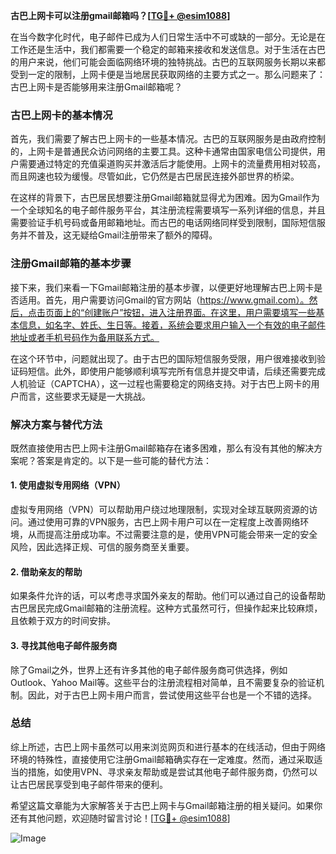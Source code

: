 **古巴上网卡可以注册gmail邮箱吗？[[TG💪+ @esim1088](https://t.me/s/esim1088)]**

在当今数字化时代，电子邮件已成为人们日常生活中不可或缺的一部分。无论是在工作还是生活中，我们都需要一个稳定的邮箱来接收和发送信息。对于生活在古巴的用户来说，他们可能会面临网络环境的独特挑战。古巴的互联网服务长期以来都受到一定的限制，上网卡便是当地居民获取网络的主要方式之一。那么问题来了：古巴上网卡是否能够用来注册Gmail邮箱呢？

### 古巴上网卡的基本情况

首先，我们需要了解古巴上网卡的一些基本情况。古巴的互联网服务是由政府控制的，上网卡是普通民众访问网络的主要工具。这种卡通常由国家电信公司提供，用户需要通过特定的充值渠道购买并激活后才能使用。上网卡的流量费用相对较高，而且网速也较为缓慢。尽管如此，它仍然是古巴居民连接外部世界的桥梁。

在这样的背景下，古巴居民想要注册Gmail邮箱就显得尤为困难。因为Gmail作为一个全球知名的电子邮件服务平台，其注册流程需要填写一系列详细的信息，并且需要验证手机号码或备用邮箱地址。而古巴的电话网络同样受到限制，国际短信服务并不普及，这无疑给Gmail注册带来了额外的障碍。

### 注册Gmail邮箱的基本步骤

接下来，我们来看一下Gmail邮箱注册的基本步骤，以便更好地理解古巴上网卡是否适用。首先，用户需要访问Gmail的官方网站（https://www.gmail.com）。然后，点击页面上的“创建账户”按钮，进入注册界面。在这里，用户需要填写一些基本信息，如名字、姓氏、生日等。接着，系统会要求用户输入一个有效的电子邮件地址或者手机号码作为备用联系方式。

在这个环节中，问题就出现了。由于古巴的国际短信服务受限，用户很难接收到验证码短信。此外，即使用户能够顺利填写完所有信息并提交申请，后续还需要完成人机验证（CAPTCHA），这一过程也需要稳定的网络支持。对于古巴上网卡的用户而言，这些要求无疑是一大挑战。

### 解决方案与替代方法

既然直接使用古巴上网卡注册Gmail邮箱存在诸多困难，那么有没有其他的解决方案呢？答案是肯定的。以下是一些可能的替代方法：

#### 1. 使用虚拟专用网络（VPN）

虚拟专用网络（VPN）可以帮助用户绕过地理限制，实现对全球互联网资源的访问。通过使用可靠的VPN服务，古巴上网卡用户可以在一定程度上改善网络环境，从而提高注册成功率。不过需要注意的是，使用VPN可能会带来一定的安全风险，因此选择正规、可信的服务商至关重要。

#### 2. 借助亲友的帮助

如果条件允许的话，可以考虑寻求国外亲友的帮助。他们可以通过自己的设备帮助古巴居民完成Gmail邮箱的注册流程。这种方式虽然可行，但操作起来比较麻烦，且依赖于双方的时间安排。

#### 3. 寻找其他电子邮件服务商

除了Gmail之外，世界上还有许多其他的电子邮件服务商可供选择，例如Outlook、Yahoo Mail等。这些平台的注册流程相对简单，且不需要复杂的验证机制。因此，对于古巴上网卡用户而言，尝试使用这些平台也是一个不错的选择。

### 总结

综上所述，古巴上网卡虽然可以用来浏览网页和进行基本的在线活动，但由于网络环境的特殊性，直接使用它注册Gmail邮箱确实存在一定难度。然而，通过采取适当的措施，如使用VPN、寻求亲友帮助或是尝试其他电子邮件服务商，仍然可以让古巴居民享受到电子邮件带来的便利。

希望这篇文章能为大家解答关于古巴上网卡与Gmail邮箱注册的相关疑问。如果你还有其他问题，欢迎随时留言讨论！[[TG💪+ @esim1088](https://t.me/s/esim1088)] 

![Image](https://i.postimg.cc/4NQfJmqS/Snipaste-2025-05-13-00-14-12.png)